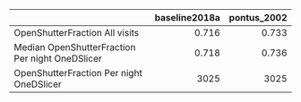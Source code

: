 |                                                 |   baseline2018a |   pontus_2002 |
|:------------------------------------------------|----------------:|--------------:|
| OpenShutterFraction All visits                  |           0.716 |         0.733 |
| Median OpenShutterFraction Per night OneDSlicer |           0.718 |         0.736 |
| OpenShutterFraction Per night OneDSlicer        |        3025     |      3025     |
